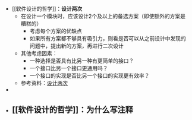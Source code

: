 - [[软件设计的哲学]]：**设计两次**
	- 在设计一个模块时，应该设计2个及以上的备选方案（即使额外的方案是糟糕的）
		- 考虑每个方案的优缺点
		- 如果所有方案都不够具有吸引力，则看是否可以从之前设计中发现的问题中，提出新的方案，再进行二次设计
	- 其他考虑因素：
		- 一种选择是否具有比另一种有更简单的接口？
		- 一个接口比另一个接口更通用吗？
		- 一个接口的实现是否比另一个接口的实现更有效率？
	- 参考资料：[设计两次](https://cactus-proj.github.io/A-Philosophy-of-Software-Design-zh/ch11.html#%E7%AC%AC-11-%E7%AB%A0-%E8%AE%BE%E8%AE%A1%E4%B8%A4%E6%AC%A1)
-
- [[软件设计的哲学]]：**为什么写注释**
	-